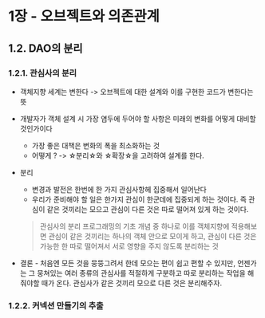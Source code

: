 # 1장 - 오브젝트와 의존관계

## 1.2. DAO의 분리 

### 1.2.1. 관심사의 분리

* 객체지향 세계는 변한다 -> 오브젝트에 대한 설계와 이를 구현한 코드가 변한다는 뜻
* 개발자가 객체 설계 시 가장 염두에 두어야 할 사항은 미래의 변화를 어떻게 대비할 것인가이다
  * 가장 좋은 대책은 변화의 폭을 최소화하는 것
  * 어떻게 ? -> ☆분리☆와 ☆확장☆을 고려하여 설계를 한다.

* 분리 
  * 변경과 발전은 한번에 한 가지 관심사항헤 집중해서 일어난다
  * 우리가 준비해야 할 일은 한가지 관심이 한군데에 집중되게 하는 것이다. 즉 관심이 같은 것끼리는 모으고 관심이 다른 것은 따로 떨어져 있게 하는 것이다.
  > 관심사의 분리
  > 프로그래밍의 기초 개념 중 하나로 이를 객체지향에 적용해보면 관심이 같은 것끼리는 하나의 객체 안으로 모이게 하고, 관심이 다른 것은 가능한 한 따로 떨어져서 서로 영향을 주지 않도록 분리하는 것

* 결론 - 처음엔 모든 것을 뭉뚱그려서 한데 모으는 편이 쉽고 편할 수 있지만, 언젠가는 그 뭉쳐있는 여러 종류의 관심사를 적절하게 구분하고 따로 분리하는 작업을 해줘야할 때가 온다. 관심사가 같은 것끼리 모으로 다른 것은 분리해주자.

### 1.2.2. 커넥션 만들기의 추출
